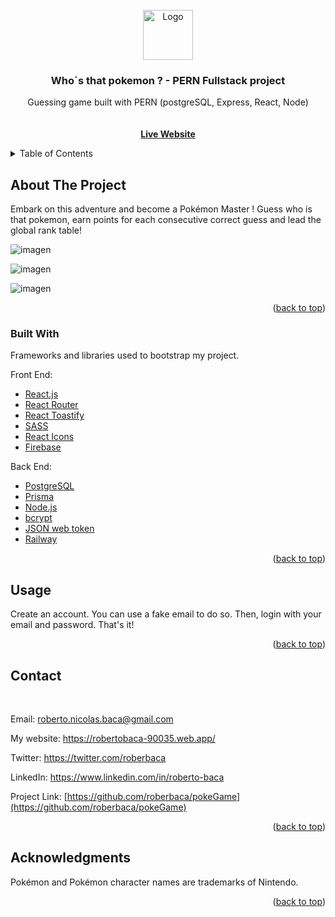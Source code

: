 <div id="top"></div>

<!-- PROJECT LOGO -->
<br />
<div align="center">
  <a href="https://whosthatpokemongame.web.app/">
    <img src="![imagen](https://user-images.githubusercontent.com/83043304/211561221-6c2371ea-0e4a-440e-9a86-8a213c9bc438.png)" alt="Logo" width="80" height="80">
  </a>

  <h3 align="center">Who´s that pokemon ? - PERN Fullstack project</h3>

  <p align="center">
    Guessing game built with PERN (postgreSQL, Express, React, Node)
     <br />
     <br />
     <br />
      <a href="https://whosthatpokemongame.web.app/"><strong>Live Website</strong></a>
    </p>   
</div>



<!-- TABLE OF CONTENTS -->
<details>
  <summary>Table of Contents</summary>
  <ol>
    <li>
      <a href="#about-the-project">About The Project</a>
      <ul>
        <li><a href="#built-with">Built With</a></li>
      </ul>
    </li>
    <li><a href="#usage">Usage</a></li>   
    <li><a href="#contact">Contact</a></li>
    <li><a href="#acknowledgments">Acknowledgments</a></li>
  </ol>
</details>



<!-- ABOUT THE PROJECT -->
## About The Project

Embark on this adventure and become a Pokémon Master ! Guess who is that pokemon, earn points for each consecutive correct guess and lead the global rank table!

![imagen](https://user-images.githubusercontent.com/83043304/211561777-d6b6ddd6-278d-41b1-86de-885d0db98c44.png)

![imagen](https://user-images.githubusercontent.com/83043304/211561795-55f1cf94-302d-4f5f-9db2-02f3625a21b3.png)

![imagen](https://user-images.githubusercontent.com/83043304/211561817-411521b0-83a2-41ff-a666-d5002986b8db.png)


<p align="right">(<a href="#top">back to top</a>)</p>



### Built With

Frameworks and libraries used to bootstrap my project. 

Front End:

* [React.js](https://reactjs.org/)
* [React Router](https://v5.reactrouter.com/web/guides/quick-start)
* [React Toastify](https://www.npmjs.com/package/react-toastify)
* [SASS](https://sass-lang.com/)
* [React Icons](https://react-icons.github.io/react-icons/)
* [Firebase](https://firebase.google.com/)

Back End:

* [PostgreSQL](https://www.postgresql.org/)
* [Prisma](https://www.prisma.io/)
* [Node.js](https://nodejs.org/en/)
* [bcrypt](https://www.npmjs.com/package/bcrypt)
* [JSON web token](https://jwt.io/)
* [Railway](https://railway.app)


<p align="right">(<a href="#top">back to top</a>)</p>

<!-- USAGE EXAMPLES -->
## Usage

Create an account. You can use a fake email to do so. Then, login with your email and password. That's it!

<p align="right">(<a href="#top">back to top</a>)</p>

<!-- CONTACT -->
## Contact

<br>

Email: roberto.nicolas.baca@gmail.com

My website: https://robertobaca-90035.web.app/

Twitter: https://twitter.com/roberbaca

LinkedIn: https://www.linkedin.com/in/roberto-baca

Project Link: [https://github.com/roberbaca/pokeGame](https://github.com/roberbaca/pokeGame)

<p align="right">(<a href="#top">back to top</a>)</p>


<!-- ACKNOWLEDGMENTS -->
## Acknowledgments

Pokémon and Pokémon character names are trademarks of Nintendo.

<p align="right">(<a href="#top">back to top</a>)</p>


<!-- MARKDOWN LINKS & IMAGES -->
<!-- https://www.markdownguide.org/basic-syntax/#reference-style-links -->
[contributors-shield]: https://img.shields.io/github/contributors/othneildrew/Best-README-Template.svg?style=for-the-badge
[contributors-url]: https://github.com/othneildrew/ExpenseTracker/graphs/contributors
[forks-shield]: https://img.shields.io/github/forks/othneildrew/Best-README-Template.svg?style=for-the-badge
[forks-url]: https://github.com/roberbaca/pokeGame/network/members
[stars-shield]: https://img.shields.io/github/stars/othneildrew/Best-README-Template.svg?style=for-the-badge
[stars-url]: https://github.com/roberbaca/pokeGame/stargazers
[issues-shield]: https://img.shields.io/github/issues/othneildrew/Best-README-Template.svg?style=for-the-badge
[issues-url]: https://github.com/othneildrew/Best-README-Template/issues
[license-shield]: https://img.shields.io/github/license/othneildrew/Best-README-Template.svg?style=for-the-badge
[license-url]: https://github.com/roberbaca/pokeGame/LICENSE.txt
[linkedin-shield]: https://img.shields.io/badge/-LinkedIn-black.svg?style=for-the-badge&logo=linkedin&colorB=555
[linkedin-url]: https://www.linkedin.com/in/roberto-baca
[product-screenshot]: images/screenshot.png
